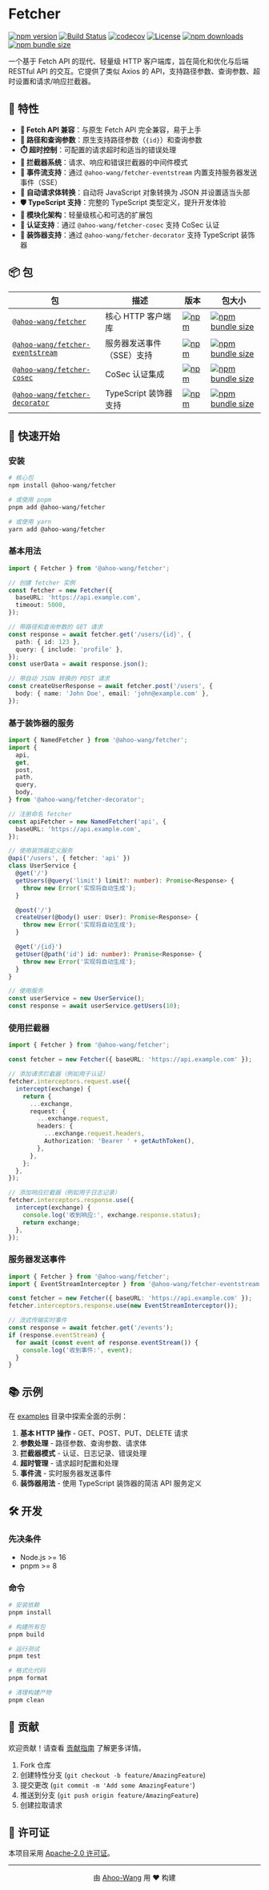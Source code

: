 # Fetcher

[![npm version](https://img.shields.io/npm/v/@ahoo-wang/fetcher.svg)](https://www.npmjs.com/package/@ahoo-wang/fetcher)
[![Build Status](https://github.com/Ahoo-Wang/fetcher/actions/workflows/ci.yml/badge.svg)](https://github.com/Ahoo-Wang/fetcher/actions)
[![codecov](https://codecov.io/gh/Ahoo-Wang/fetcher/graph/badge.svg?token=JGiWZ52CvJ)](https://codecov.io/gh/Ahoo-Wang/fetcher)
[![License](https://img.shields.io/npm/l/@ahoo-wang/fetcher.svg)](https://github.com/Ahoo-Wang/fetcher/blob/main/LICENSE)
[![npm downloads](https://img.shields.io/npm/dm/@ahoo-wang/fetcher.svg)](https://www.npmjs.com/package/@ahoo-wang/fetcher)
[![npm bundle size](https://img.shields.io/bundlephobia/minzip/%40ahoo-wang%2Ffetcher)](https://www.npmjs.com/package/@ahoo-wang/fetcher)

一个基于 Fetch API 的现代、轻量级 HTTP 客户端库，旨在简化和优化与后端 RESTful API 的交互。它提供了类似 Axios 的
API，支持路径参数、查询参数、超时设置和请求/响应拦截器。

## 🌟 特性

- **🔄 Fetch API 兼容**：与原生 Fetch API 完全兼容，易于上手
- **🧭 路径和查询参数**：原生支持路径参数（`{id}`）和查询参数
- **⏱️ 超时控制**：可配置的请求超时和适当的错误处理
- **🔗 拦截器系统**：请求、响应和错误拦截器的中间件模式
- **📡 事件流支持**：通过 `@ahoo-wang/fetcher-eventstream` 内置支持服务器发送事件（SSE）
- **🎯 自动请求体转换**：自动将 JavaScript 对象转换为 JSON 并设置适当头部
- **🛡️ TypeScript 支持**：完整的 TypeScript 类型定义，提升开发体验
- **🧩 模块化架构**：轻量级核心和可选的扩展包
- **📱 认证支持**：通过 `@ahoo-wang/fetcher-cosec` 支持 CoSec 认证
- **🎨 装饰器支持**：通过 `@ahoo-wang/fetcher-decorator` 支持 TypeScript 装饰器

## 📦 包

| 包                                                          | 描述               | 版本                                                                                                                                      | 包大小                                                                                                                                                               |
|------------------------------------------------------------|------------------|-----------------------------------------------------------------------------------------------------------------------------------------|-------------------------------------------------------------------------------------------------------------------------------------------------------------------|
| [`@ahoo-wang/fetcher`](./packages/fetcher)                 | 核心 HTTP 客户端库     | [![npm](https://img.shields.io/npm/v/@ahoo-wang/fetcher.svg)](https://www.npmjs.com/package/@ahoo-wang/fetcher)                         | [![npm bundle size](https://img.shields.io/bundlephobia/minzip/%40ahoo-wang%2Ffetcher)](https://www.npmjs.com/package/@ahoo-wang/fetcher)                         |
| [`@ahoo-wang/fetcher-eventstream`](./packages/eventstream) | 服务器发送事件（SSE）支持   | [![npm](https://img.shields.io/npm/v/@ahoo-wang/fetcher-eventstream.svg)](https://www.npmjs.com/package/@ahoo-wang/fetcher-eventstream) | [![npm bundle size](https://img.shields.io/bundlephobia/minzip/%40ahoo-wang%2Ffetcher-eventstream)](https://www.npmjs.com/package/@ahoo-wang/fetcher-eventstream) |
| [`@ahoo-wang/fetcher-cosec`](./packages/cosec)             | CoSec 认证集成       | [![npm](https://img.shields.io/npm/v/@ahoo-wang/fetcher-cosec.svg)](https://www.npmjs.com/package/@ahoo-wang/fetcher-cosec)             | [![npm bundle size](https://img.shields.io/bundlephobia/minzip/%40ahoo-wang%2Ffetcher-cosec)](https://www.npmjs.com/package/@ahoo-wang/fetcher-cosec)             |
| [`@ahoo-wang/fetcher-decorator`](./packages/decorator)     | TypeScript 装饰器支持 | [![npm](https://img.shields.io/npm/v/@ahoo-wang/fetcher-decorator.svg)](https://www.npmjs.com/package/@ahoo-wang/fetcher-decorator)     | [![npm bundle size](https://img.shields.io/bundlephobia/minzip/%40ahoo-wang%2Ffetcher-decorator)](https://www.npmjs.com/package/@ahoo-wang/fetcher-decorator)     |

## 🚀 快速开始

### 安装

```bash
# 核心包
npm install @ahoo-wang/fetcher

# 或使用 pnpm
pnpm add @ahoo-wang/fetcher

# 或使用 yarn
yarn add @ahoo-wang/fetcher
```

### 基本用法

```typescript
import { Fetcher } from '@ahoo-wang/fetcher';

// 创建 fetcher 实例
const fetcher = new Fetcher({
  baseURL: 'https://api.example.com',
  timeout: 5000,
});

// 带路径和查询参数的 GET 请求
const response = await fetcher.get('/users/{id}', {
  path: { id: 123 },
  query: { include: 'profile' },
});
const userData = await response.json();

// 带自动 JSON 转换的 POST 请求
const createUserResponse = await fetcher.post('/users', {
  body: { name: 'John Doe', email: 'john@example.com' },
});
```

### 基于装饰器的服务

```typescript
import { NamedFetcher } from '@ahoo-wang/fetcher';
import {
  api,
  get,
  post,
  path,
  query,
  body,
} from '@ahoo-wang/fetcher-decorator';

// 注册命名 fetcher
const apiFetcher = new NamedFetcher('api', {
  baseURL: 'https://api.example.com',
});

// 使用装饰器定义服务
@api('/users', { fetcher: 'api' })
class UserService {
  @get('/')
  getUsers(@query('limit') limit?: number): Promise<Response> {
    throw new Error('实现将自动生成');
  }

  @post('/')
  createUser(@body() user: User): Promise<Response> {
    throw new Error('实现将自动生成');
  }

  @get('/{id}')
  getUser(@path('id') id: number): Promise<Response> {
    throw new Error('实现将自动生成');
  }
}

// 使用服务
const userService = new UserService();
const response = await userService.getUsers(10);
```

### 使用拦截器

```typescript
import { Fetcher } from '@ahoo-wang/fetcher';

const fetcher = new Fetcher({ baseURL: 'https://api.example.com' });

// 添加请求拦截器（例如用于认证）
fetcher.interceptors.request.use({
  intercept(exchange) {
    return {
      ...exchange,
      request: {
        ...exchange.request,
        headers: {
          ...exchange.request.headers,
          Authorization: 'Bearer ' + getAuthToken(),
        },
      },
    };
  },
});

// 添加响应拦截器（例如用于日志记录）
fetcher.interceptors.response.use({
  intercept(exchange) {
    console.log('收到响应:', exchange.response.status);
    return exchange;
  },
});
```

### 服务器发送事件

```typescript
import { Fetcher } from '@ahoo-wang/fetcher';
import { EventStreamInterceptor } from '@ahoo-wang/fetcher-eventstream';

const fetcher = new Fetcher({ baseURL: 'https://api.example.com' });
fetcher.interceptors.response.use(new EventStreamInterceptor());

// 流式传输实时事件
const response = await fetcher.get('/events');
if (response.eventStream) {
  for await (const event of response.eventStream()) {
    console.log('收到事件:', event);
  }
}
```

## 📚 示例

在 [examples](./examples) 目录中探索全面的示例：

1. **基本 HTTP 操作** - GET、POST、PUT、DELETE 请求
2. **参数处理** - 路径参数、查询参数、请求体
3. **拦截器模式** - 认证、日志记录、错误处理
4. **超时管理** - 请求超时配置和处理
5. **事件流** - 实时服务器发送事件
6. **装饰器用法** - 使用 TypeScript 装饰器的简洁 API 服务定义

## 🛠️ 开发

### 先决条件

- Node.js >= 16
- pnpm >= 8

### 命令

```bash
# 安装依赖
pnpm install

# 构建所有包
pnpm build

# 运行测试
pnpm test

# 格式化代码
pnpm format

# 清理构建产物
pnpm clean
```

## 🤝 贡献

欢迎贡献！请查看 [贡献指南](./CONTRIBUTING.md) 了解更多详情。

1. Fork 仓库
2. 创建特性分支 (`git checkout -b feature/AmazingFeature`)
3. 提交更改 (`git commit -m 'Add some AmazingFeature'`)
4. 推送到分支 (`git push origin feature/AmazingFeature`)
5. 创建拉取请求

## 📄 许可证

本项目采用 [Apache-2.0 许可证](./LICENSE)。

---

<p align="center">
  由 <a href="https://github.com/Ahoo-Wang">Ahoo-Wang</a> 用 ❤️ 构建
</p>
